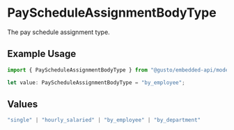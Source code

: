 # PayScheduleAssignmentBodyType

The pay schedule assignment type.

## Example Usage

```typescript
import { PayScheduleAssignmentBodyType } from "@gusto/embedded-api/models/components/payscheduleassignmentbody.js";

let value: PayScheduleAssignmentBodyType = "by_employee";
```

## Values

```typescript
"single" | "hourly_salaried" | "by_employee" | "by_department"
```